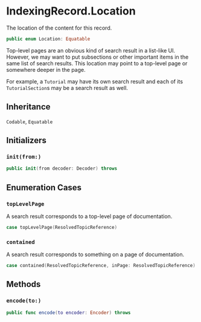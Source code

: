 # IndexingRecord.Location

The location of the content for this record.

``` swift
public enum Location: Equatable 
```

Top-level pages are an obvious kind of search result in a list-like UI. However,
we may want to put subsections or other important items in the same list of search results.
This location may point to a top-level page or somewhere deeper in the page.

For example, a `Tutorial` may have its own search result and each of its `TutorialSection`s may be a search result as well.

## Inheritance

`Codable`, `Equatable`

## Initializers

### `init(from:)`

``` swift
public init(from decoder: Decoder) throws 
```

## Enumeration Cases

### `topLevelPage`

A search result corresponds to a top-level page of documentation.

``` swift
case topLevelPage(ResolvedTopicReference)
```

### `contained`

A search result corresponds to something on a page of documentation.

``` swift
case contained(ResolvedTopicReference, inPage: ResolvedTopicReference)
```

## Methods

### `encode(to:)`

``` swift
public func encode(to encoder: Encoder) throws 
```
